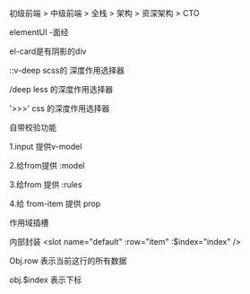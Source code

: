 初级前端  >  中级前端 > 全栈  > 架构 > 资深架构 > CTO



elementUI -面经

el-card是有阴影的div

::v-deep scss的 深度作用选择器

/deep less 的深度作用选择器

 '>>>' css 的深度作用选择器





自带校验功能 

1.input 提供v-model

2.给from提供 :model

3.给from 提供 :rules

4.给 from-item 提供 prop





作用域插槽



内部封装 <slot name="default" :row="item" :$index="index" />

Obj.row 表示当前这行的所有数据	

obj.$index 表示下标